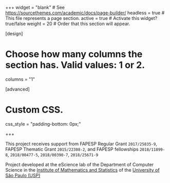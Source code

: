 +++
widget = "blank"  # See https://sourcethemes.com/academic/docs/page-builder/
headless = true  # This file represents a page section.
active = true  # Activate this widget? true/false
weight = 20  # Order that this section will appear.

[design]
  # Choose how many columns the section has. Valid values: 1 or 2.
  columns = "1"

[advanced]
 # Custom CSS.
 css_style = "padding-bottom: 0px;"

+++

This project receives support from FAPESP Regular Grant `2017/25835-9`, FAPESP Thematic Grant `2015/22308-2`, and FAPESP fellowships `2018/11899-8`, `2018/00477-5`, `2018/00390-7`, `2018/25671-9`

Project developed at the eScience lab of the Department of Computer Science in the [Institute of Mathematics and Statistics](http://www.ime.usp.br)  of the [University of São Paulo (USP)](https://www5.usp.br/#english)

